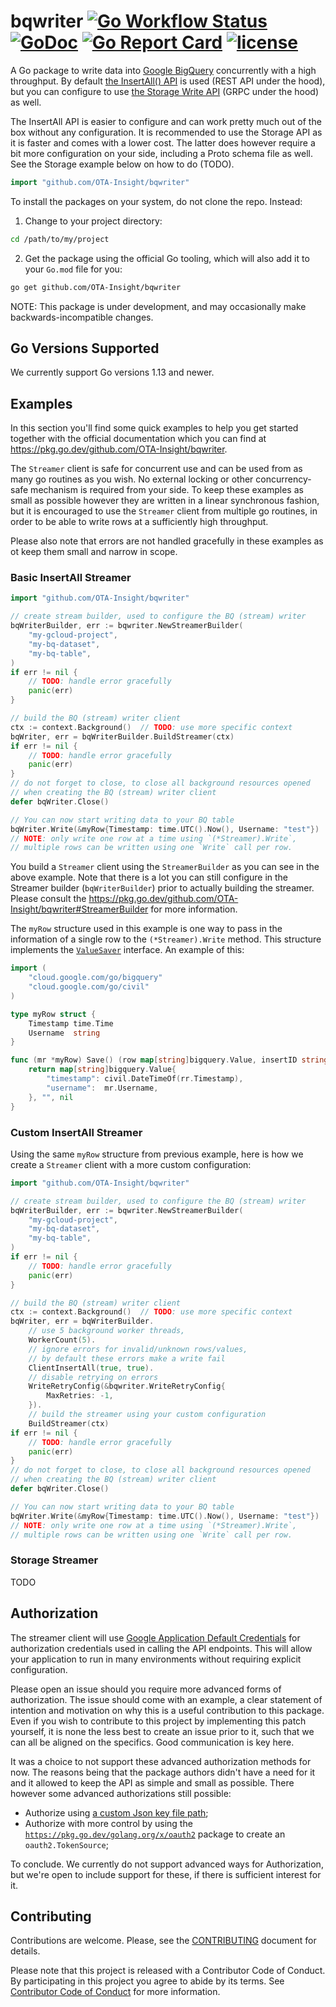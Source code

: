 # bqwriter [![Go Workflow Status](https://github.com/OTA-Insight/bqwriter/workflows/Go/badge.svg)](https://github.com/OTA-Insight/bqwriter/actions/workflows/go.yml)&nbsp;[![GoDoc](https://godoc.org/github.com/OTA-Insight/bqwriter?status.svg)](https://godoc.org/github.com/OTA-Insight/bqwriter)&nbsp;[![Go Report Card](https://goreportcard.com/badge/github.com/OTA-Insight/bqwriter)](https://goreportcard.com/report/github.com/OTA-Insight/bqwriter)&nbsp;[![license](https://img.shields.io/github/license/OTA-Insight/bqwriter.svg)](https://github.com/OTA-Insight/bqwriter/blob/master/LICENSE.txt)

A Go package to write data into [Google BigQuery](https://cloud.google.com/bigquery/)
concurrently with a high throughput. By default [the InsertAll() API](https://cloud.google.com/bigquery/streaming-data-into-bigquery)
is used (REST API under the hood), but you can configure to use [the Storage Write API](https://cloud.google.com/bigquery/docs/write-api) (GRPC under the hood) as well.

The InsertAll API is easier to configure and can work pretty much out of the box without any configuration.
It is recommended to use the Storage API as it is faster and comes with a lower cost. The latter does however
require a bit more configuration on your side, including a Proto schema file as well. See the Storage example below on how to do (TODO).

```go
import "github.com/OTA-Insight/bqwriter"
```

To install the packages on your system, do not clone the repo. Instead:

1. Change to your project directory:

```bash
cd /path/to/my/project
```

2. Get the package using the official Go tooling, which will also add it to your `Go.mod` file for you:

```bash
go get github.com/OTA-Insight/bqwriter
```

NOTE: This package is under development, and may occasionally make backwards-incompatible changes.

## Go Versions Supported

We currently support Go versions 1.13 and newer.

## Examples

In this section you'll find some quick examples to help you get started
together with the official documentation which you can find at <https://pkg.go.dev/github.com/OTA-Insight/bqwriter>.

The `Streamer` client is safe for concurrent use and can be used from as many go routines as you wish.
No external locking or other concurrency-safe mechanism is required from your side. To keep these examples
as small as possible however they are written in a linear synchronous fashion, but it is encouraged to use the
`Streamer` client from multiple go routines, in order to be able to write rows at a sufficiently high throughput.

Please also note that errors are not handled gracefully in these examples as ot keep them small and narrow in scope.

### Basic InsertAll Streamer

```go
import "github.com/OTA-Insight/bqwriter"

// create stream builder, used to configure the BQ (stream) writer
bqWriterBuilder, err := bqwriter.NewStreamerBuilder(
    "my-gcloud-project",
    "my-bq-dataset",
    "my-bq-table",
)
if err != nil {
    // TODO: handle error gracefully
    panic(err)
}

// build the BQ (stream) writer client
ctx := context.Background()  // TODO: use more specific context
bqWriter, err = bqWriterBuilder.BuildStreamer(ctx)
if err != nil {
    // TODO: handle error gracefully
    panic(err)
}
// do not forget to close, to close all background resources opened
// when creating the BQ (stream) writer client
defer bqWriter.Close()

// You can now start writing data to your BQ table
bqWriter.Write(&myRow{Timestamp: time.UTC().Now(), Username: "test"})
// NOTE: only write one row at a time using `(*Streamer).Write`,
// multiple rows can be written using one `Write` call per row.
```

You build a `Streamer` client using the `StreamerBuilder` as you can see in the above example.
Note that there is a lot you can still configure in the Streamer builder (`bqWriterBuilder`) prior to actually
building the streamer. Please consult the <https://pkg.go.dev/github.com/OTA-Insight/bqwriter#StreamerBuilder> for more information.

The `myRow` structure used in this example is one way to pass in the information of a single row to the `(*Streamer).Write` method.
This structure implements the [`ValueSaver`](https://pkg.go.dev/cloud.google.com/go/bigquery#ValueSaver) interface. An example of this:

```go
import (
	"cloud.google.com/go/bigquery"
	"cloud.google.com/go/civil"
)

type myRow struct {
	Timestamp time.Time
	Username  string
}

func (mr *myRow) Save() (row map[string]bigquery.Value, insertID string, err error) {
	return map[string]bigquery.Value{
		"timestamp": civil.DateTimeOf(rr.Timestamp),
		"username":  mr.Username,
	}, "", nil
}
```

### Custom InsertAll Streamer

Using the same `myRow` structure from previous example,
here is how we create a `Streamer` client with a more
custom configuration:

```go
import "github.com/OTA-Insight/bqwriter"

// create stream builder, used to configure the BQ (stream) writer
bqWriterBuilder, err := bqwriter.NewStreamerBuilder(
    "my-gcloud-project",
    "my-bq-dataset",
    "my-bq-table",
)
if err != nil {
    // TODO: handle error gracefully
    panic(err)
}

// build the BQ (stream) writer client
ctx := context.Background()  // TODO: use more specific context
bqWriter, err = bqWriterBuilder.
    // use 5 background worker threads,
    WorkerCount(5).
    // ignore errors for invalid/unknown rows/values,
    // by default these errors make a write fail
    ClientInsertAll(true, true).
    // disable retrying on errors
    WriteRetryConfig(&bqwriter.WriteRetryConfig{
        MaxRetries: -1,
    }).
    // build the streamer using your custom configuration
    BuildStreamer(ctx)
if err != nil {
    // TODO: handle error gracefully
    panic(err)
}
// do not forget to close, to close all background resources opened
// when creating the BQ (stream) writer client
defer bqWriter.Close()

// You can now start writing data to your BQ table
bqWriter.Write(&myRow{Timestamp: time.UTC().Now(), Username: "test"})
// NOTE: only write one row at a time using `(*Streamer).Write`,
// multiple rows can be written using one `Write` call per row.
```

### Storage Streamer

TODO

## Authorization

The streamer client will use [Google Application Default Credentials](https://developers.google.com/identity/protocols/application-default-credentials) for authorization credentials used in calling the API endpoints.
This will allow your application to run in many environments without requiring explicit configuration.

Please open an issue should you require more advanced forms of authorization. The issue should come with an example,
a clear statement of intention and motivation on why this is a useful contribution to this package. Even if you wish
to contribute to this project by implementing this patch yourself, it is none the less best to create an issue prior to it,
such that we can all be aligned on the specifics. Good communication is key here.

It was a choice to not support these advanced authorization methods for now. The reasons being that the package
authors didn't have a need for it and it allowed to keep the API as simple and small as possible. There however some
advanced authorizations still possible:

- Authorize using [a custom Json key file path](https://cloud.google.com/iam/docs/creating-managing-service-account-keys);
- Authorize with more control by using the [`https://pkg.go.dev/golang.org/x/oauth2`](https://pkg.go.dev/golang.org/x/oauth2) package
  to create an `oauth2.TokenSource`;

To conclude. We currently do not support advanced ways for Authorization, but we're open to include support for these,
if there is sufficient interest for it.

## Contributing

Contributions are welcome. Please, see the [CONTRIBUTING](/CONTRIBUTING.md) document for details.

Please note that this project is released with a Contributor Code of Conduct.
By participating in this project you agree to abide by its terms.
See [Contributor Code of Conduct](/CONTRIBUTING.md#contributor-code-of-conduct) for more information.
